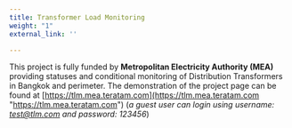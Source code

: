 ```yaml
---
title: Transformer Load Monitoring
weight: "1"
external_link: ''

---
```

This project is fully funded by **Metropolitan Electricity Authority (MEA)** providing statuses and conditional monitoring of Distribution Transformers in Bangkok and perimeter. The demonstration of the project page can be found at [https://tlm.mea.teratam.com](https://tlm.mea.teratam.com "https://tlm.mea.teratam.com") (*a guest user can login using username: test@tlm.com and password: 123456*)
